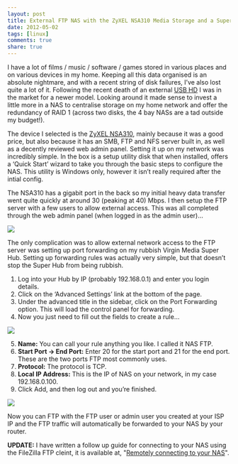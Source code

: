 ```yaml
---
layout: post
title: External FTP NAS with the ZyXEL NSA310 Media Storage and a Super Hub
date: 2012-05-02
tags: [linux]
comments: true
share: true
---
```


I have a lot of films / music / software / games stored in various places and on various devices in my home. Keeping all this data organised is an absolute nightmare, and with a recent string of disk failures, I’ve also lost quite a lot of it. Following the recent death of an external [USB HD](http://www.amazon.co.uk/s?url=search-alias%3Daps&field-keywords=external+usb+hard+drive&x=0&y=0&_encoding=UTF8&tag=shilon-21&linkCode=ur2&camp=1634&creative=6738) I was in the market for a newer model. Looking around it made sense to invest a little more in a NAS to centralise storage on my home network and offer the redundancy of RAID 1 (across two disks, the 4 bay NASs are a tad outside my budget!).

The device I selected is the [ZyXEL NSA310](http://www.amazon.co.uk/gp/product/B005LDM09U/ref=as_li_tf_tl?ie=UTF8&tag=joeg-21&linkCode=as2&camp=1634&creative=6738&creativeASIN=B005LDM09U), mainly because it was a good price, but also because it has an SMB, FTP and NFS server built in, as well as a decently reviewed web admin panel. Setting it up on my network was incredibly simple. In the box is a setup utility disk that when installed, offers a ‘Quick Start’ wizard to take you through the basic steps to configure the NAS. This utility is Windows only, however it isn’t really required after the intial config.

The NSA310 has a gigabit port in the back so my initial heavy data transfer went quite quickly at around 30 (peaking at 40) Mbps. I then setup the FTP server with a few users to allow external access. This was all completed through the web admin panel (when logged in as the admin user)…

[![](http://images.grdnr.io/2011/11/ftp-admin.png)](http://images.grdnr.io/2011/11/ftp-admin.png)

The only complication was to allow external network access to the FTP server was setting up port forwarding on my rubbish Virgin Media Super Hub. Setting up forwarding rules was actually very simple, but that doesn’t stop the Super Hub from being rubbish.

1. Log into your Hub by IP (probably 192.168.0.1) and enter you login details.  
2. Click on the ‘Advanced Settings’ link at the bottom of the page.  
3. Under the advanced title in the sidebar, click on the Port Forwarding option. This will load the control panel for forwarding.  
4. Now you just need to fill out the fields to create a rule…   

![](http://images.grdnr.io/2011/11/forwarding-table.png)

5. **Name:** You can call your rule anything you like. I called it NAS FTP.  
6. **Start Port -> End Port:** Enter 20 for the start port and 21 for the end port. These are the two ports FTP most commonly uses.  
7. **Protocol:** The protocol is TCP.  
8. **Local IP Address:** This is the IP of NAS on your network, in my case 192.168.0.100.  
9. Click Add, and then log out and you’re finished.

![](http://images.grdnr.io/2011/11/forwarding-table-complete.png)

Now you can FTP with the FTP user or admin user you created at your ISP IP and the FTP traffic will automatically be forwarded to your NAS by your router.

**UPDATE:** I have written a follow up guide for connecting to your NAS using the FileZilla FTP cleint, it is available at, "[Remotely connecting to your NAS](/remotely-connecting-to-your-nas-with-ftp/)".
